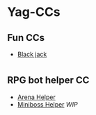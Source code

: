# Yag-CCs

## Fun CCs
  - [Black jack](https://github.com/Shadow21AR/Yag-CC/tree/main/Fun/Blackjack)
#
## RPG bot helper CC
  - [Arena Helper](https://github.com/Shadow21AR/Yag-CC/tree/main/RPG/arena)
  - [Miniboss Helper](https://github.com/Shadow21AR/Yag-CC/tree/main/RPG/miniboss) *WIP*
#
